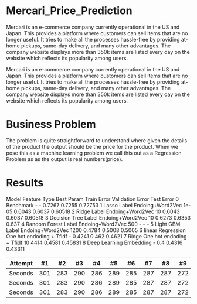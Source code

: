 # Mercari_Price_Prediction
Mercari is an e-commerce company currently operational in the US and Japan. This provides a platform where customers can sell items that are no longer useful. It tries to make all the processes hassle-free by providing at-home pickups, same-day delivery, and many other advantages. The company website displays more than 350k items are listed every day on the website which reflects its popularity among users.

Mercari is an e-commerce company currently operational in the US and Japan. This provides a platform where customers can sell items that are no longer useful. It tries to make all the processes hassle-free by providing at-home pickups, same-day delivery, and many other advantages. The company website displays more than 350k items are listed every day on the website which reflects its popularity among users.

# Business Problem

The problem is quite straightforward to understand where given the details of the product the output should be the price for the product. When we pose this as a machine learning problem we call this out as a Regression Problem as as the output is real numbers(price).

# Results

Model	Feature Type	Best Param	Train Error	Validation Error	Test Error
0	Benchmark	-	-	0.7267	0.7255	0.72753
1	Lasso	Label Endoing+Word2Vec	1e-05	0.6043	0.6037	0.60518
2	Ridge	Label Endoing+Word2Vec	10	0.6043	0.6037	0.60518
3	Decision Tree	Label Endoing+Word2Vec	10	0.6273	0.6353	0.637
4	Random Forest	Label Endoing+Word2Vec	500	-	-	-
5	Light GBM	Label Endoing+Word2Vec	1200	0.4784	0.5008	0.5005
6	linear Regression	One hot endoding + Tfidf	-	0.4241	0.462	0.4621
7	Ridge	One hot endoding + Tfidf	10	4414	0.4581	0.45831
8	Deep Learning	Embedding	-	0.4	0.4316	0.43311

Attempt | #1 | #2 | #3 | #4 | #5 | #6 | #7 | #8 | #9 | #10 | #11
--- | --- | --- | --- |--- |--- |--- |--- |--- |--- |--- |---
Seconds | 301 | 283 | 290 | 286 | 289 | 285 | 287 | 287 | 272 | 276 | 269
Seconds | 301 | 283 | 290 | 286 | 289 | 285 | 287 | 287 | 272 | 276 | 269
Seconds | 301 | 283 | 290 | 286 | 289 | 285 | 287 | 287 | 272 | 276 | 269
